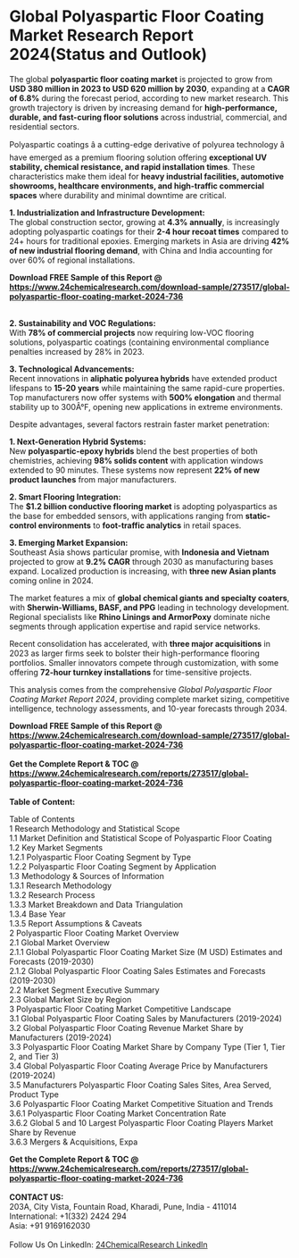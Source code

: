 <h1>Global Polyaspartic Floor Coating Market Research Report 2024(Status and Outlook)</h1><p>The global <strong>polyaspartic floor coating market</strong> is projected to grow from <strong>USD 380 million in 2023 to USD 620 million by 2030</strong>, expanding at a <strong>CAGR of 6.8%</strong> during the forecast period, according to new market research. This growth trajectory is driven by increasing demand for <strong>high-performance, durable, and fast-curing floor solutions</strong> across industrial, commercial, and residential sectors.</p><p>Polyaspartic coatings â a cutting-edge derivative of polyurea technology â have emerged as a premium flooring solution offering <strong>exceptional UV stability, chemical resistance, and rapid installation times</strong>. These characteristics make them ideal for <strong>heavy industrial facilities, automotive showrooms, healthcare environments, and high-traffic commercial spaces</strong> where durability and minimal downtime are critical.</p><p><strong>1. Industrialization and Infrastructure Development:</strong><br>
The global construction sector, growing at <strong>4.3% annually</strong>, is increasingly adopting polyaspartic coatings for their <strong>2-4 hour recoat times</strong> compared to 24+ hours for traditional epoxies. Emerging markets in Asia are driving <strong>42% of new industrial flooring demand</strong>, with China and India accounting for over 60% of regional installations.</p><div><b>Download FREE Sample of this Report @ 
            <a href="https://www.24chemicalresearch.com/download-sample/273517/global-polyaspartic-floor-coating-market-2024-736">
            https://www.24chemicalresearch.com/download-sample/273517/global-polyaspartic-floor-coating-market-2024-736</a></b></div><br><p><strong>2. Sustainability and VOC Regulations:</strong><br>
With <strong>78% of commercial projects</strong> now requiring low-VOC flooring solutions, polyaspartic coatings (containing environmental compliance penalties increased by 28% in 2023.</p><p><strong>3. Technological Advancements:</strong><br>
Recent innovations in <strong>aliphatic polyurea hybrids</strong> have extended product lifespans to <strong>15-20 years</strong> while maintaining the same rapid-cure properties. Top manufacturers now offer systems with <strong>500% elongation</strong> and thermal stability up to 300Â°F, opening new applications in extreme environments.</p><p>Despite advantages, several factors restrain faster market penetration:</p><p><strong>1. Next-Generation Hybrid Systems:</strong><br>
New <strong>polyaspartic-epoxy hybrids</strong> blend the best properties of both chemistries, achieving <strong>98% solids content</strong> with application windows extended to 90 minutes. These systems now represent <strong>22% of new product launches</strong> from major manufacturers.</p><p><strong>2. Smart Flooring Integration:</strong><br>
The <strong>$1.2 billion conductive flooring market</strong> is adopting polyaspartics as the base for embedded sensors, with applications ranging from <strong>static-control environments</strong> to <strong>foot-traffic analytics</strong> in retail spaces.</p><p><strong>3. Emerging Market Expansion:</strong><br>
Southeast Asia shows particular promise, with <strong>Indonesia and Vietnam</strong> projected to grow at <strong>9.2% CAGR</strong> through 2030 as manufacturing bases expand. Localized production is increasing, with <strong>three new Asian plants</strong> coming online in 2024.</p><p>The market features a mix of <strong>global chemical giants and specialty coaters</strong>, with <strong>Sherwin-Williams, BASF, and PPG</strong> leading in technology development. Regional specialists like <strong>Rhino Linings and ArmorPoxy</strong> dominate niche segments through application expertise and rapid service networks.</p><p>Recent consolidation has accelerated, with <strong>three major acquisitions</strong> in 2023 as larger firms seek to bolster their high-performance flooring portfolios. Smaller innovators compete through customization, with some offering <strong>72-hour turnkey installations</strong> for time-sensitive projects.</p><p>This analysis comes from the comprehensive <em>Global Polyaspartic Floor Coating Market Report 2024</em>, providing complete market sizing, competitive intelligence, technology assessments, and 10-year forecasts through 2034.</p><div><b>Download FREE Sample of this Report @ 
            <a href="https://www.24chemicalresearch.com/download-sample/273517/global-polyaspartic-floor-coating-market-2024-736">
            https://www.24chemicalresearch.com/download-sample/273517/global-polyaspartic-floor-coating-market-2024-736</a></b></div><br><div><b>Get the Complete Report & TOC @ 
            <a href="https://www.24chemicalresearch.com/reports/273517/global-polyaspartic-floor-coating-market-2024-736">
            https://www.24chemicalresearch.com/reports/273517/global-polyaspartic-floor-coating-market-2024-736</a></b></div><br>
            <b>Table of Content:</b><p>Table of Contents<br />
1 Research Methodology and Statistical Scope<br />
1.1 Market Definition and Statistical Scope of Polyaspartic Floor Coating<br />
1.2 Key Market Segments<br />
1.2.1 Polyaspartic Floor Coating Segment by Type<br />
1.2.2 Polyaspartic Floor Coating Segment by Application<br />
1.3 Methodology & Sources of Information<br />
1.3.1 Research Methodology<br />
1.3.2 Research Process<br />
1.3.3 Market Breakdown and Data Triangulation<br />
1.3.4 Base Year<br />
1.3.5 Report Assumptions & Caveats<br />
2 Polyaspartic Floor Coating Market Overview<br />
2.1 Global Market Overview<br />
2.1.1 Global Polyaspartic Floor Coating Market Size (M USD) Estimates and Forecasts (2019-2030)<br />
2.1.2 Global Polyaspartic Floor Coating Sales Estimates and Forecasts (2019-2030)<br />
2.2 Market Segment Executive Summary<br />
2.3 Global Market Size by Region<br />
3 Polyaspartic Floor Coating Market Competitive Landscape<br />
3.1 Global Polyaspartic Floor Coating Sales by Manufacturers (2019-2024)<br />
3.2 Global Polyaspartic Floor Coating Revenue Market Share by Manufacturers (2019-2024)<br />
3.3 Polyaspartic Floor Coating Market Share by Company Type (Tier 1, Tier 2, and Tier 3)<br />
3.4 Global Polyaspartic Floor Coating Average Price by Manufacturers (2019-2024)<br />
3.5 Manufacturers Polyaspartic Floor Coating Sales Sites, Area Served, Product Type<br />
3.6 Polyaspartic Floor Coating Market Competitive Situation and Trends<br />
3.6.1 Polyaspartic Floor Coating Market Concentration Rate<br />
3.6.2 Global 5 and 10 Largest Polyaspartic Floor Coating Players Market Share by Revenue<br />
3.6.3 Mergers & Acquisitions, Expa</p><div><b>Get the Complete Report & TOC @ 
            <a href="https://www.24chemicalresearch.com/reports/273517/global-polyaspartic-floor-coating-market-2024-736">
            https://www.24chemicalresearch.com/reports/273517/global-polyaspartic-floor-coating-market-2024-736</a></b></div><br><b>CONTACT US:</b><br>
            203A, City Vista, Fountain Road, Kharadi, Pune, India - 411014<br>
            International: +1(332) 2424 294<br>
            Asia: +91 9169162030 <br><br>
            Follow Us On LinkedIn: <a href="https://www.linkedin.com/company/24chemicalresearch/">24ChemicalResearch LinkedIn</a>